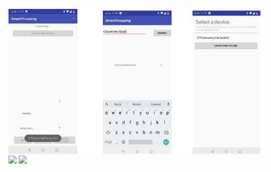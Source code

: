 ![](https://github.com/Jay341997/SmartShoppingSystem/blob/master/images/user.jpeg?raw=true)
![](https://github.com/Jay341997/SmartShoppingSystem/blob/master/images/App1.jpeg?raw=true)
![](https://github.com/Jay341997/SmartShoppingSystem/blob/master/images/App2.jpeg?raw=true)
